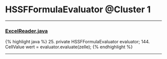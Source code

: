 # HSSFFormulaEvaluator @Cluster 1

***

### [ExcelReader.java](https://searchcode.com/codesearch/view/13216283/)
{% highlight java %}
25. private HSSFFormulaEvaluator evaluator;
144.                 CellValue wert = evaluator.evaluate(zelle);
{% endhighlight %}

***

